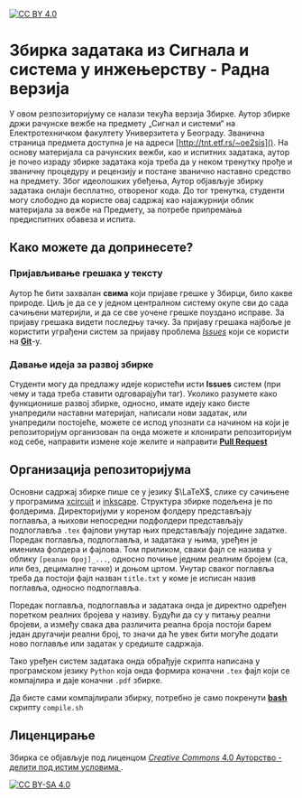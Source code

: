 [![CC BY 4.0][cc-by-sa-shield]][cc-by-sa]

# Збирка задатака из Сигнала и система у инжењерству - Радна верзија 

У овом резпозиторијуму се налази текућа верзија Збирке. Аутор збирке држи 
рачунске вежбе на предмету „Сигнал и системи“ на Електротехничком факултету
Универзитета у Београду. 
Званична страница предмета доступна је на адреси
[http://tnt.etf.rs/~oe2sis](). На основу материјала са рачунских вежби, као и испитних
задатака, аутор је почео израду збирке задатака која треба да у неком тренутку
прође и званичну процедуру и рецензију и постане званично 
наставно средство на предмету. 
Због идеолошких убеђења, Аутор објављује збирку 
задатака онлајн бесплатно, отвореног кода. 
До тог тренутка, студенти могу слободно да користе овај садржај као најажурнији 
облик материјала за вежбе на Предмету, за потребе припремања предиспитних обавеза и испита.

## Како можете да допринесете?
### Пријављивање грешака у тексту
Аутор ће бити захвалан **свима** који пријаве грешке у Збирци, било какве 
природе. 
Циљ је да се у једном централном систему окупе сви до сада сачињени материјли, и да се све уочене грешке поуздано исправе. За пријаву грешака видети последњу тачку. За пријаву грешака најбоље 
је користити уграђени систем за пријаву проблема [_Issues_](https://docs.github.com/en/issues/tracking-your-work-with-issues/creating-an-issue) који се користи 
на [**Git**](https://git-scm.com/)-у. 

### Давање идеја за развој збирке
Студенти могу да предлажу идеје користећи исти 
__Issues__ систем (при чему и тада треба ставити 
одговарајући таг). Уколико разумете како 
функционише развој збирке, односно, имате идеју 
како бисте унапредили наставни материјал, 
написали нови задатак, или унапредили постојеће, 
можете се испод упознати са начином на који је 
репозиторијум организован па онда можете и 
клонирати репозиторијум код себе, направити
измене које желите и направити 
[**Pull Request**](https://docs.github.com/en/pull-requests/collaborating-with-pull-requests/proposing-changes-to-your-work-with-pull-requests/about-pull-requests)


## Организација репозиторијума

Основни садржај збирке пише се у језику $\LaTeX$, слике су 
сачињене у програмима 
[xcircuit](http://opencircuitdesign.com/xcircuit/)
и 
[inkscape](https://inkscape.org/). Структура збирке подељена
је по фолдерима. Директоријуми у кореном 
фолдеру представљају поглавља, 
а њихови непосредни подфолдери представљају 
подпоглавља ``.tex`` фајлови унутар њих 
представљају поједине задатке. Поредак поглавља, 
подпоглавља, и задатака у њима, уређен је именима 
фолдера и фајлова. Том приликом, сваки фајл се 
назива у облику ``[реалан број]_...``, односно
почиње једним реалним бројем (са, или без, 
децималне тачке) и доњом цртом. 
Унутар сваког поглавља треба да постоји фајл 
назван ``title.txt`` у коме је исписан
назив поглавља, односно подпоглавља. 

Поредак поглавља, 
подпоглавља и задатака онда је директно 
одређен поретком реалних бројева у називу. Будући да 
су у питању реални бројеви, а између свака
два различита реална броја постоји барем један 
другачији реални број, то значи да ће увек бити
могуће додати ново поглавље или задатак у средиште садржаја.

Тако уређен систем задатака онда обрађује скрипта 
написана у програмском језику ``Python`` која   онда формира коначни ``.tex`` фајл који се 
компајлира и даје коначни ``.pdf`` збирке. 

Да бисте сами компајлирали збирку, потребно је само покренути [__bash__](https://www.gnu.org/software/bash/) скрипту ``compile.sh``

## Лиценцирање

Збирка се објављује под лиценцом
[*Creative Commons* 4.0 Ауторство - делити под истим условима ](https://creativecommons.org/licenses/by-sa/4.0/deed.sr-latn).

[![CC BY-SA 4.0][cc-by-sa-image]][cc-by-sa]

[cc-by-sa]: https://creativecommons.org/licenses/by-sa/4.0/deed.sr-latn
[cc-by-sa-image]: https://licensebuttons.net/l/by-sa/4.0/88x31.png
[cc-by-sa-shield]: https://img.shields.io/badge/License-CC%20BY--SA%204.0-lightgrey.svg

